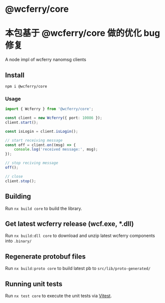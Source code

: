 # @wcferry/core

# 本包基于 @wcferry/core 做的优化 bug 修复

A node impl of wcferry nanomsg clients

## Install

```
npm i @wcferry/core
```

### Usage

```ts
import { Wcferry } from '@wcferry/core';

const client = new Wcferry({ port: 10086 });
client.start();

const isLogin = client.isLogin();

// start receiving message
const off = client.on((msg) => {
    console.log('received message:', msg);
});

// stop reciving message
off();

// close
client.stop();
```

## Building

Run `nx build core` to build the library.

## Get latest wcferry release (wcf.exe, \*.dll)

Run `nx build:dll core` to download and unzip latest wcferry components into `.binary/`

## Regenerate protobuf files

Run `nx build:proto core` to build latest pb to `src/lib/proto-generated/`

## Running unit tests

Run `nx test core` to execute the unit tests via [Vitest](https://vitest.dev/).

